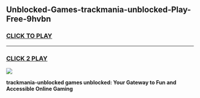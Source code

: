 
## Unblocked-Games-trackmania-unblocked-Play-Free-9hvbn
<h3>
<a href="https://premium76.site?title=trackmania-unblocked&ref=21A">CLICK TO PLAY</a></h3>
<hr>

<h3>
<a href="https://premium76.site?title=trackmania-unblocked&ref=21A">CLICK 2 PLAY</a>
  
</h3>

<a href="https://premium76.site?title=trackmania-unblocked&ref=21A"><img src="https://clearcache.store/games.png"></a>


**trackmania-unblocked games unblocked: Your Gateway to Fun and Accessible Online Gaming**
